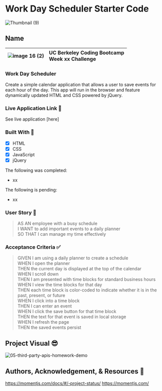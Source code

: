 # Work Day Scheduler Starter Code


![Thumbnail (9)](https://user-images.githubusercontent.com/77648727/109594170-30c17f00-7ac7-11eb-935f-63659f27e422.png)


## Name

 |![image 16 (2)](https://user-images.githubusercontent.com/77648727/108654344-54f4de80-747d-11eb-9a16-12318f82e4a8.png)|  UC Berkeley Coding Bootcamp <br> Week xx Challenge |
|---|:---| 

### Work Day Scheduler

Create a simple calendar application that allows a user to save events for each hour of the day. This app will run in the browser and feature dynamically updated HTML and CSS powered by jQuery.

### Live Application Link 👀
See live application [here]

### Built With 🧰
- [x] HTML
- [x] CSS
- [x] JavaScript
- [x] jQuery

The following was completed:

- xx

The following is pending:

- xx

### User Story 📖
> AS AN employee with a busy schedule   
> I WANT to add important events to a daily planner   
> SO THAT I can manage my time effectively   

### Acceptance Criteria ✅
> GIVEN I am using a daily planner to create a schedule   
> WHEN I open the planner   
> THEN the current day is displayed at the top of the calendar   
> WHEN I scroll down   
> THEN I am presented with time blocks for standard business hours   
> WHEN I view the time blocks for that day   
> THEN each time block is color-coded to indicate whether it is in the past, present, or future   
> WHEN I click into a time block   
> THEN I can enter an event   
> WHEN I click the save button for that time block   
> THEN the text for that event is saved in local storage   
> WHEN I refresh the page   
> THEN the saved events persist   


## Project Visual 😎
![05-third-party-apis-homework-demo](https://user-images.githubusercontent.com/77648727/109749055-cbd15c00-7b8e-11eb-8094-1444b7ff92f4.gif)

## Authors, Acknowledgement, & Resources 🤝

https://momentjs.com/docs/#/-project-status/
https://momentjs.com/
